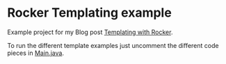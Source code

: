 Rocker Templating example
=============
Example project for my Blog post [Templating with Rocker][1].

To run the different template examples just uncomment the different code pieces in [Main.java][2].

[1]: https://www.mscharhag.com/java/rocker-template-engine
[2]: https://github.com/mscharhag/blog-examples/blob/master/rockerdemo/src/main/java/com/mscharhag/rockerexample/Main.java